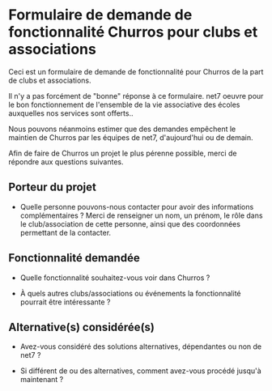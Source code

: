 # Formulaire de demande de fonctionnalité Churros pour clubs et associations

Ceci est un formulaire de demande de fonctionnalité pour Churros de la part de clubs et associations.

Il n'y a pas forcément de "bonne" réponse à ce formulaire. net7 oeuvre pour le bon fonctionnement de l'ensemble de la vie associative des écoles auxquelles nos services sont offerts..

Nous pouvons néanmoins estimer que des demandes empêchent le maintien de Churros par les équipes de net7, d'aujourd'hui ou de demain.

Afin de faire de Churros un projet le plus pérenne possible, merci de répondre aux questions suivantes.

## Porteur du projet

- Quelle personne pouvons-nous contacter pour avoir des informations complémentaires ? Merci de renseigner un nom, un prénom, le rôle dans le club/association de cette personne, ainsi que des coordonnées permettant de la contacter.

## Fonctionnalité demandée

- Quelle fonctionnalité souhaitez-vous voir dans Churros ?

- À quels autres clubs/associations ou événements la fonctionnalité pourrait être intéressante ?

## Alternative(s) considérée(s)

- Avez-vous considéré des solutions alternatives, dépendantes ou non de net7 ?

- Si différent de ou des alternatives, comment avez-vous procédé jusqu'à maintenant ?
